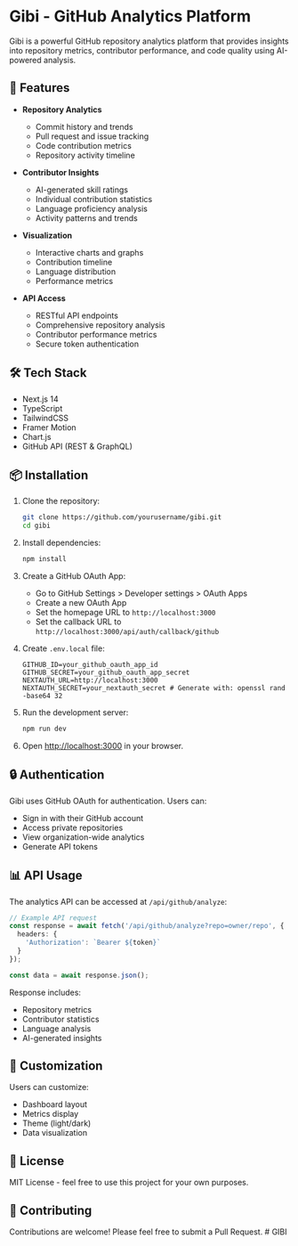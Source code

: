 # Gibi - GitHub Analytics Platform

Gibi is a powerful GitHub repository analytics platform that provides insights into repository metrics, contributor performance, and code quality using AI-powered analysis.

## 🚀 Features

- **Repository Analytics**
  - Commit history and trends
  - Pull request and issue tracking
  - Code contribution metrics
  - Repository activity timeline

- **Contributor Insights**
  - AI-generated skill ratings
  - Individual contribution statistics
  - Language proficiency analysis
  - Activity patterns and trends

- **Visualization**
  - Interactive charts and graphs
  - Contribution timeline
  - Language distribution
  - Performance metrics

- **API Access**
  - RESTful API endpoints
  - Comprehensive repository analysis
  - Contributor performance metrics
  - Secure token authentication

## 🛠 Tech Stack

- Next.js 14
- TypeScript
- TailwindCSS
- Framer Motion
- Chart.js
- GitHub API (REST & GraphQL)

## 📦 Installation

1. Clone the repository:
   ```bash
   git clone https://github.com/yourusername/gibi.git
   cd gibi
   ```

2. Install dependencies:
   ```bash
   npm install
   ```

3. Create a GitHub OAuth App:
   - Go to GitHub Settings > Developer settings > OAuth Apps
   - Create a new OAuth App
   - Set the homepage URL to `http://localhost:3000`
   - Set the callback URL to `http://localhost:3000/api/auth/callback/github`

4. Create `.env.local` file:
   ```env
   GITHUB_ID=your_github_oauth_app_id
   GITHUB_SECRET=your_github_oauth_app_secret
   NEXTAUTH_URL=http://localhost:3000
   NEXTAUTH_SECRET=your_nextauth_secret # Generate with: openssl rand -base64 32
   ```

5. Run the development server:
   ```bash
   npm run dev
   ```

6. Open [http://localhost:3000](http://localhost:3000) in your browser.

## 🔒 Authentication

Gibi uses GitHub OAuth for authentication. Users can:
- Sign in with their GitHub account
- Access private repositories
- View organization-wide analytics
- Generate API tokens

## 📊 API Usage

The analytics API can be accessed at `/api/github/analyze`:

```typescript
// Example API request
const response = await fetch('/api/github/analyze?repo=owner/repo', {
  headers: {
    'Authorization': `Bearer ${token}`
  }
});

const data = await response.json();
```

Response includes:
- Repository metrics
- Contributor statistics
- Language analysis
- AI-generated insights

## 🎨 Customization

Users can customize:
- Dashboard layout
- Metrics display
- Theme (light/dark)
- Data visualization

## 📄 License

MIT License - feel free to use this project for your own purposes.

## 🤝 Contributing

Contributions are welcome! Please feel free to submit a Pull Request.
#   G I B I  
 